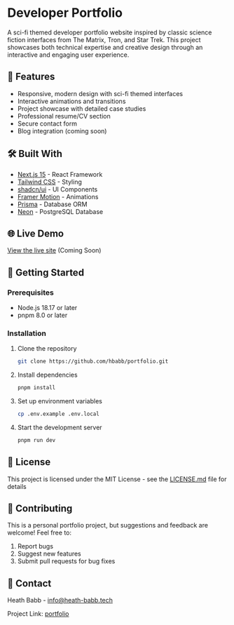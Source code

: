 <!-- @format -->

# Developer Portfolio

A sci-fi themed developer portfolio website inspired by classic science fiction interfaces from The Matrix, Tron, and Star Trek. This project showcases both technical expertise and creative design through an interactive and engaging user experience.

## 🚀 Features

- Responsive, modern design with sci-fi themed interfaces
- Interactive animations and transitions
- Project showcase with detailed case studies
- Professional resume/CV section
- Secure contact form
- Blog integration (coming soon)

## 🛠️ Built With

- [Next.js 15](https://nextjs.org/) - React Framework
- [Tailwind CSS](https://tailwindcss.com/) - Styling
- [shadcn/ui](https://ui.shadcn.com/) - UI Components
- [Framer Motion](https://www.framer.com/motion/) - Animations
- [Prisma](https://www.prisma.io/) - Database ORM
- [Neon](https://neon.tech/) - PostgreSQL Database

## 🌐 Live Demo

[View the live site](https://heath-babb.tech) (Coming Soon)

## 🚦 Getting Started

### Prerequisites

- Node.js 18.17 or later
- pnpm 8.0 or later

### Installation

1. Clone the repository

   ```bash
   git clone https://github.com/hbabb/portfolio.git
   ```

2. Install dependencies

   ```bash
   pnpm install
   ```

3. Set up environment variables

   ```bash
   cp .env.example .env.local
   ```

4. Start the development server

   ```bash
   pnpm run dev
   ```

## 📝 License

This project is licensed under the MIT License - see the [LICENSE.md](LICENSE.md) file for details

## 🤝 Contributing

This is a personal portfolio project, but suggestions and feedback are welcome! Feel free to:

1. Report bugs
2. Suggest new features
3. Submit pull requests for bug fixes

## 📧 Contact

Heath Babb - <info@heath-babb.tech>

Project Link: [portfolio](https://github.com/hbabb/portfolio)
